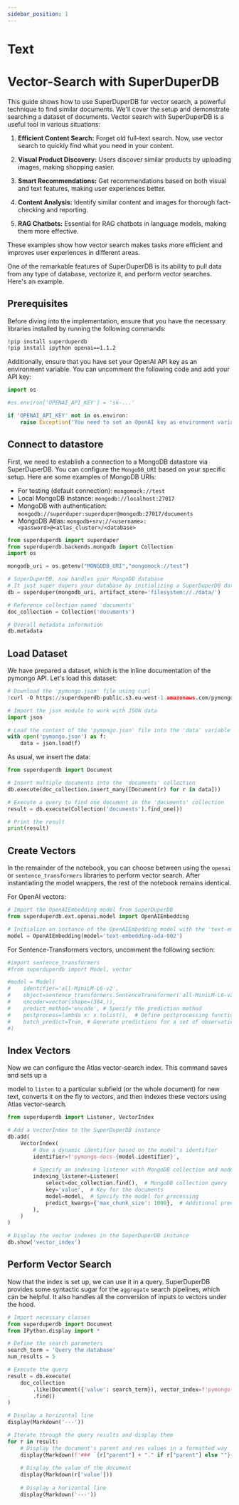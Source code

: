 ```yaml
---
sidebar_position: 1
---
```

# Text

# Vector-Search with SuperDuperDB

This guide shows how to use SuperDuperDB for vector search, a powerful technique to find similar documents. We'll cover the setup and demonstrate searching a dataset of documents. Vector search with SuperDuperDB is a useful tool in various situations:

1. **Efficient Content Search:** Forget old full-text search. Now, use vector search to quickly find what you need in your content.

2. **Visual Product Discovery:** Users discover similar products by uploading images, making shopping easier.

3. **Smart Recommendations:** Get recommendations based on both visual and text features, making user experiences better.

4. **Content Analysis:** Identify similar content and images for thorough fact-checking and reporting.

5. **RAG Chatbots:** Essential for RAG chatbots in language models, making them more effective.

These examples show how vector search makes tasks more efficient and improves user experiences in different areas.

One of the remarkable features of SuperDuperDB is its ability to pull data from any type of database, vectorize it, and perform vector searches. Here's an example.

## Prerequisites

Before diving into the implementation, ensure that you have the necessary libraries installed by running the following commands:

```bash
!pip install superduperdb
!pip install ipython openai==1.1.2
```

Additionally, ensure that you have set your OpenAI API key as an environment variable. You can uncomment the following code and add your API key:

```python
import os

#os.environ['OPENAI_API_KEY'] = 'sk-...'

if 'OPENAI_API_KEY' not in os.environ:
    raise Exception('You need to set an OpenAI key as environment variable: "export OPEN_API_KEY=sk-..."')
```

## Connect to datastore

First, we need to establish a connection to a MongoDB datastore via SuperDuperDB. You can configure the `MongoDB_URI` based on your specific setup. 
Here are some examples of MongoDB URIs:

- For testing (default connection): `mongomock://test`
- Local MongoDB instance: `mongodb://localhost:27017`
- MongoDB with authentication: `mongodb://superduper:superduper@mongodb:27017/documents`
- MongoDB Atlas: `mongodb+srv://<username>:<password>@<atlas_cluster>/<database>`

```python
from superduperdb import superduper
from superduperdb.backends.mongodb import Collection
import os

mongodb_uri = os.getenv("MONGODB_URI","mongomock://test")

# SuperDuperDB, now handles your MongoDB database
# It just super dupers your database by initializing a SuperDuperDB datalayer instance with a MongoDB backend and filesystem-based artifact store
db = superduper(mongodb_uri, artifact_store='filesystem://./data/')

# Reference collection named 'documents'
doc_collection = Collection('documents')
```

```python
# Overall metadata information
db.metadata
```

## Load Dataset

We have prepared a dataset, which is the inline documentation of the pymongo API. Let's load this dataset:

```python
# Download the 'pymongo.json' file using curl
!curl -O https://superduperdb-public.s3.eu-west-1.amazonaws.com/pymongo.json

# Import the json module to work with JSON data
import json

# Load the content of the 'pymongo.json' file into the 'data' variable
with open('pymongo.json') as f:
    data = json.load(f)
```

As usual, we insert the data:

```python
from superduperdb import Document

# Insert multiple documents into the 'documents' collection
db.execute(doc_collection.insert_many([Document(r) for r in data]))
```

```python
# Execute a query to find one document in the 'documents' collection
result = db.execute(Collection('documents').find_one())

# Print the result
print(result)
```

## Create Vectors

In the remainder of the notebook, you can choose between using the `openai` or `sentence_transformers` libraries to perform vector search. After instantiating the model wrappers, the rest of the notebook remains identical.

For OpenAI vectors:

```python
# Import the OpenAIEmbedding model from SuperDuperDB
from superduperdb.ext.openai.model import OpenAIEmbedding

# Initialize an instance of the OpenAIEmbedding model with the 'text-embedding-ada-002' model
model = OpenAIEmbedding(model='text-embedding-ada-002')
```

For Sentence-Transformers vectors, uncomment the following section:

```python
#import sentence_transformers
#from superduperdb import Model, vector

#model = Model(
#    identifier='all-MiniLM-L6-v2', 
#    object=sentence_transformers.SentenceTransformer('all-MiniLM-L6-v2'),
#    encoder=vector(shape=(384,)),
#    predict_method='encode', # Specify the prediction method
#    postprocess=lambda x: x.tolist(),  # Define postprocessing function
#    batch_predict=True, # Generate predictions for a set of observations all at once 
#)
```

## Index Vectors

Now we can configure the Atlas vector-search index. This command saves and sets up a

 model to `listen` to a particular subfield (or the whole document) for new text, converts it on the fly to vectors, and then indexes these vectors using Atlas vector-search.

```python
from superduperdb import Listener, VectorIndex

# Add a VectorIndex to the SuperDuperDB instance
db.add(
    VectorIndex(
        # Use a dynamic identifier based on the model's identifier
        identifier=f'pymongo-docs-{model.identifier}',
        
        # Specify an indexing listener with MongoDB collection and model
        indexing_listener=Listener(
            select=doc_collection.find(),  # MongoDB collection query
            key='value',  # Key for the documents
            model=model,  # Specify the model for processing
            predict_kwargs={'max_chunk_size': 1000},  # Additional prediction arguments
        ),
    )
)

# Display the vector indexes in the SuperDuperDB instance
db.show('vector_index')
```

## Perform Vector Search

Now that the index is set up, we can use it in a query. SuperDuperDB provides some syntactic sugar for the `aggregate` search pipelines, which can be helpful. It also handles all the conversion of inputs to vectors under the hood.

```python
# Import necessary classes
from superduperdb import Document
from IPython.display import *

# Define the search parameters
search_term = 'Query the database'
num_results = 5

# Execute the query
result = db.execute(
    doc_collection
        .like(Document({'value': search_term}), vector_index=f'pymongo-docs-{model.identifier}', n=num_results)
        .find()
)

# Display a horizontal line
display(Markdown('---'))

# Iterate through the query results and display them
for r in result:
    # Display the document's parent and res values in a formatted way
    display(Markdown(f'### `{r["parent"] + "." if r["parent"] else ""}{r["res"]}`'))
    
    # Display the value of the document
    display(Markdown(r['value']))
    
    # Display a horizontal line
    display(Markdown('---'))
```
